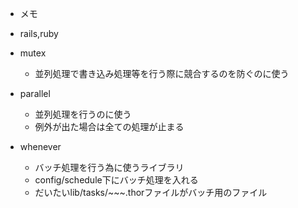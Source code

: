 - メモ

- rails,ruby
- mutex
  - 並列処理で書き込み処理等を行う際に競合するのを防ぐのに使う
- parallel
  - 並列処理を行うのに使う
  - 例外が出た場合は全ての処理が止まる
- whenever
  - バッチ処理を行う為に使うライブラリ
  - config/schedule下にバッチ処理を入れる
  - だいたいlib/tasks/~~~.thorファイルがバッチ用のファイル
